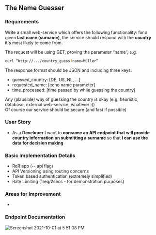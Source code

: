 ## The Name Guesser

### Requirements
Write a small web-service which offers the following functionality: for a given **last name
(surname)**, the service should respond with the **country** it's most likely to come from.

The request will be using GET, proving the parameter “name”, e.g.
 ```sh  
 curl “http://.../country_guess?name=Müller”   
 ```
The response format should be JSON and including three keys:
- guessed_country: [DE, US, NL, ...]
- requested_name: [echo name parameter]
- time_processed: [time passed by while guessing the country]

Any (plausible) way of guessing the country is okay (e.g. heuristic, database, external
web-service, whatever :)) \
Of course our service should be secure (and fast if possible)
### User Story
- As a **Developer** 
  I want to **consume an API endpoint that will provide country information on submitting a surname** 
  so that **I can use the data for decision making**

### Basic Implementation Details
- RoR app (-- api flag)
- API Versioning using routing concerns
- Token based authentication (extremely simplified)
- Rate Limiting (1req/2secs - for demonstration purposes)

### Areas for Improvement
- 

### Endpoint Documentation
![Screenshot 2021-10-01 at 5 51 08 PM](https://user-images.githubusercontent.com/12958182/135640865-ba15ad22-afef-490b-9eeb-ffa9c7bf1783.png)

